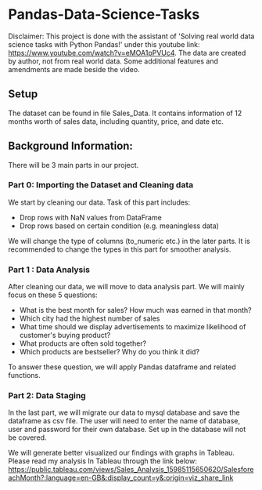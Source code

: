 # Pandas-Data-Science-Tasks
Disclaimer: This project is done with the assistant of 'Solving real world data science tasks with Python Pandas!' under this youtube link: https://www.youtube.com/watch?v=eMOA1pPVUc4. 
The data are created by author, not from real world data. Some additional features and amendments are made beside the video.

## Setup

The dataset can be found in file Sales_Data. It contains information of 12 months worth of sales data, including quantity, price, and date etc. 

## Background Information:

There will be 3 main parts in our project. 

### Part 0: Importing the Dataset and Cleaning data 
We start by cleaning our data. Task of this part includes:
- Drop rows with NaN values from DataFrame
- Drop rows based on certain condition (e.g. meaningless data)

We will change the type of columns (to_numeric etc.) in the later parts. It is recommended to change the types in this part for smoother analysis.

### Part 1 : Data Analysis
After cleaning our data, we will move to data analysis part. We will mainly focus on these 5 questions:
- What is the best month for sales? How much was earned in that month?
- Which city had the highest number of sales
- What time should we display advertisements to maximize likelihood of customer's buying product?
- What products are often sold together?
- Which products are bestseller? Why do you think it did?

To answer these question, we will apply Pandas dataframe and related functions.

### Part 2: Data Staging 
In the last part, we will migrate our data to mysql database and save the dataframe as csv file. The user will need to enter the  name of database, user and password for their own database. Set up in the database will not be covered. 

We will generate better visualized our findings with graphs in Tableau. 
Please read my analysis In Tableau through the link below:
https://public.tableau.com/views/Sales_Analysis_15985115650620/SalesforeachMonth?:language=en-GB&:display_count=y&:origin=viz_share_link

